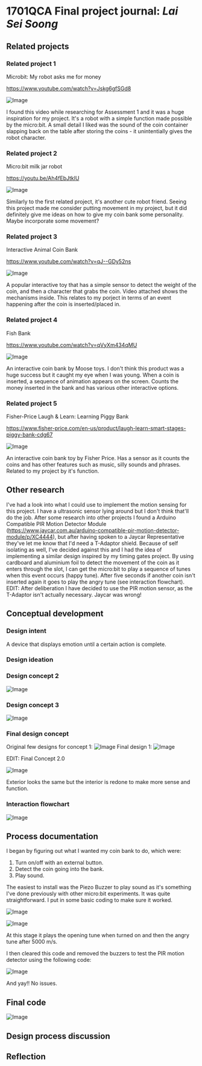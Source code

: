 # 1701QCA Final project journal: *Lai Sei Soong*

<!--- As for other assessments, fill out the following journal sections with information relevant to your project. --->

<!--- Markdown reference: https://guides.github.com/features/mastering-markdown/ --->

## Related projects ##
<!--- Find about 6 related projects to the project you choose. A project might be related through  function, technology, materials, fabrication, concept, or code. Don't forget to place an image of the related project in the appropriate folder and insert the filename in the appropriate places below. Copy the markdown block of code below for each project you are showing. --->

### Related project 1 ###
Microbit: My robot asks me for money 

https://www.youtube.com/watch?v=Jskg6gfSGd8

![Image](related1.png)

I found this video while researching for Assessment 1 and it was a huge inspiration for my project. It's a robot with a simple function made possible by the micro:bit. A small detail I liked was the sound of the coin container slapping back on the table after storing the coins - it unintentially gives the robot character. 

### Related project 2 ###
Micro:bit milk jar robot

https://youtu.be/Ah4fEbJtklU

![Image](related2.png)

Similarly to the first related project, it's another cute robot friend. Seeing this project made me consider putting movement in my project, but it did definitely give me ideas on how to give my coin bank some personality. Maybe incorporate some movement?

### Related project 3 ###
Interactive Animal Coin Bank

https://www.youtube.com/watch?v=qJ--GDy52ns

![Image](related3.png)

A popular interactive toy that has a simple sensor to detect the weight of the coin, and then a character that grabs the coin. Video attached shows the mechanisms inside. This relates to my porject in terms of an event happening after the coin is inserted/placed in. 

### Related project 4 ###
Fish Bank 

https://www.youtube.com/watch?v=qVyXm434qMU

![Image](related4.png)

An interactive coin bank by Moose toys. I don't think this product was a huge success but it caught my eye when I was young. When a coin is inserted, a sequence of animation appears on the screen. Counts the money inserted in the bank and has various other interactive options. 

### Related project 5 ###
Fisher-Price Laugh & Learn: Learning Piggy Bank

https://www.fisher-price.com/en-us/product/laugh-learn-smart-stages-piggy-bank-cdg67

![Image](related5.png)

An interactive coin bank toy by Fisher Price. Has a sensor as it counts the coins and has other features such as music, silly sounds and phrases. Related to my project by it's function. 


## Other research ##
I've had a look into what I could use to implement the motion sensing for this project. I have a ultrasonic sensor lying around but I don't think that'll do the job. After some research into other projects I found a Arduino Compatible PIR Motion Detector Module (https://www.jaycar.com.au/arduino-compatible-pir-motion-detector-module/p/XC4444), but after having spoken to a Jaycar Representative they've let me know that I'd need a T-Adaptor shield. Because of self isolating as well, I've decided against this and I had the idea of implementing a similar design inspired by my timing gates project. By using cardboard and aluminium foil to detect the movement of the coin as it enters through the slot, I can get the micro:bit to play a sequence of tunes when this event occurs (happy tune). After five seconds if another coin isn't inserted again it goes to play the angry tune (see interaction flowchart).
EDIT: After deliberation I have decided to use the PIR motion sensor, as the T-Adaptor isn't actually necessary. Jaycar was wrong!

## Conceptual development ##

### Design intent ###
<!--- Include your design intent here. It should be about a 10 word phrase/sentence. --->
A device that displays emotion until a certain action is complete.
### Design ideation ###
### Design concept 2 ###

![Image](concept2.png)

### Design concept 3 ###

![Image](concept3.png)

### Final design concept ###
Original few designs for concept 1:
![Image](concept1.png)
Final design 1:
![Image](expandingconcept.png)

EDIT: Final Concept 2.0

![Image](finalconcept.png)

Exterior looks the same but the interior is redone to make more sense and function. 
### Interaction flowchart ###
![Image](flowchart.png)

## Process documentation ##
<!--- In this section, include text and images (and potentially links to video) that represent the development of your project including sources you've found (URLs and written references), choices you've made, sketches you've done, iterations completed, materials you've investigated, and code samples. Use the markdown reference for help in formatting the material. --->

I began by figuring out what I wanted my coin bank to do, which were:
1. Turn on/off with an external button.
2. Detect the coin going into the bank.
3. Play sound. 

The easiest to install was the Piezo Buzzer to play sound as it's something I've done previously with other micro:bit experiments. It was quite straightforward. I put in some basic coding to make sure it worked. 

![Image](code1.png)

![Image](test1.png)

At this stage it plays the opening tune when turned on and then the angry tune after 5000 m/s. 

I then cleared this code and removed the buzzers to test the PIR motion detector using the following code: 

![Image](code2.png)

And yay!! No issues.

## Final code ##

![Image](finalcode.png)

## Design process discussion ##
<!--- Discuss your process used in this project, particularly with reference to aspects of the Double Diamond design methodology or other relevant design process. --->


## Reflection ##

<!--- Describe the parts of your project you felt were most successful and the parts that could have done with improvement, whether in terms of outcome, process, or understanding.

What techniques, approaches, skills, or information did you find useful from other sources (such as the related projects you identified earlier)?

What parts of your project do you feel are novel? This is IMPORTANT to help justify a key component of the assessment rubric.

What might be an interesting extension of this project? In what other contexts might this project be used? --->
